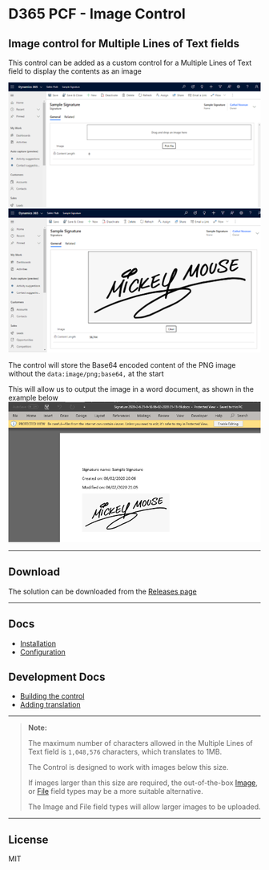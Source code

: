 # D365 PCF - Image Control

## Image control for Multiple Lines of Text fields
This control can be added as a custom control for a Multiple Lines of Text field to display the contents as an image

![Drag and Drop Here](./docs/res/DragAndDropHere.png)
![Sample Image](./docs/res/Sample.png)

The control will store the Base64 encoded content of the PNG image without the `data:image/png;base64,` at the start

This will allow us to output the image in a word document, as shown in the example below
![Word Template Example](./docs/res/WordTemplateExample.png)

---

## Download

The solution can be downloaded from the [Releases page](https://github.com/cathalnoonan/d365-pcf-imagecontrol/releases)

---

## Docs
- [Installation](./docs/installation.md)
- [Configuration](./docs/configuration.md)

## Development Docs
- [Building the control](./docs/building.md)
- [Adding translation](./docs/adding_translation.md)

---

> **Note:** 
>
> The maximum number of characters allowed in the Multiple Lines of Text field is `1,048,576` characters, which translates to 1MB. 
> 
> The Control is designed to work with images below this size.
>
> If images larger than this size are required, the out-of-the-box [Image](https://docs.microsoft.com/en-us/powerapps/developer/data-platform/image-attributes), or [File](https://docs.microsoft.com/en-us/powerapps/developer/data-platform/file-attributes) field types may be a more suitable alternative. 
>
> The Image and File field types will allow larger images to be uploaded.

---

## License
MIT